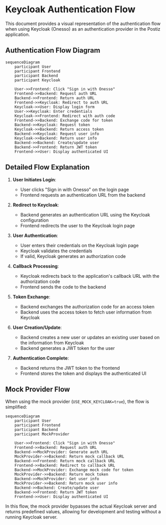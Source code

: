 # Keycloak Authentication Flow

This document provides a visual representation of the authentication flow when using Keycloak (Onesso) as an authentication provider in the Postiz application.

## Authentication Flow Diagram

```mermaid
sequenceDiagram
    participant User
    participant Frontend
    participant Backend
    participant Keycloak
    
    User->>Frontend: Click "Sign in with Onesso"
    Frontend->>Backend: Request auth URL
    Backend->>Frontend: Return auth URL
    Frontend->>Keycloak: Redirect to auth URL
    Keycloak->>User: Display login form
    User->>Keycloak: Enter credentials
    Keycloak->>Frontend: Redirect with auth code
    Frontend->>Backend: Exchange code for token
    Backend->>Keycloak: Request token
    Keycloak->>Backend: Return access token
    Backend->>Keycloak: Request user info
    Keycloak->>Backend: Return user info
    Backend->>Backend: Create/update user
    Backend->>Frontend: Return JWT token
    Frontend->>User: Display authenticated UI
```

## Detailed Flow Explanation

1. **User Initiates Login**:
   - User clicks "Sign in with Onesso" on the login page
   - Frontend requests an authentication URL from the backend

2. **Redirect to Keycloak**:
   - Backend generates an authentication URL using the Keycloak configuration
   - Frontend redirects the user to the Keycloak login page

3. **User Authentication**:
   - User enters their credentials on the Keycloak login page
   - Keycloak validates the credentials
   - If valid, Keycloak generates an authorization code

4. **Callback Processing**:
   - Keycloak redirects back to the application's callback URL with the authorization code
   - Frontend sends the code to the backend

5. **Token Exchange**:
   - Backend exchanges the authorization code for an access token
   - Backend uses the access token to fetch user information from Keycloak

6. **User Creation/Update**:
   - Backend creates a new user or updates an existing user based on the information from Keycloak
   - Backend generates a JWT token for the user

7. **Authentication Complete**:
   - Backend returns the JWT token to the frontend
   - Frontend stores the token and displays the authenticated UI

## Mock Provider Flow

When using the mock provider (`USE_MOCK_KEYCLOAK=true`), the flow is simplified:

```mermaid
sequenceDiagram
    participant User
    participant Frontend
    participant Backend
    participant MockProvider
    
    User->>Frontend: Click "Sign in with Onesso"
    Frontend->>Backend: Request auth URL
    Backend->>MockProvider: Generate auth URL
    MockProvider->>Backend: Return mock callback URL
    Backend->>Frontend: Return mock callback URL
    Frontend->>Backend: Redirect to callback URL
    Backend->>MockProvider: Exchange mock code for token
    MockProvider->>Backend: Return mock token
    Backend->>MockProvider: Get user info
    MockProvider->>Backend: Return mock user info
    Backend->>Backend: Create/update user
    Backend->>Frontend: Return JWT token
    Frontend->>User: Display authenticated UI
```

In this flow, the mock provider bypasses the actual Keycloak server and returns predefined values, allowing for development and testing without a running Keycloak server.
